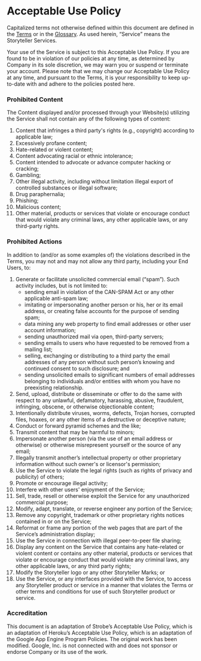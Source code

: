 # Acceptable Use Policy

Capitalized terms not otherwise defined within this document are defined in the [Terms][1] or in the [Glossary][2]. As used herein, “Service” means the Storyteller Services.

Your use of the Service is subject to this Acceptable Use Policy. If you are found to be in violation of our policies at any time, as determined by Company in its sole discretion, we may warn you or suspend or terminate your account. Please note that we may change our Acceptable Use Policy at any time, and pursuant to the Terms, it is your responsibility to keep up-to-date with and adhere to the policies posted here.

### Prohibited Content

The Content displayed and/or processed through your Website(s) utilizing the Service shall not contain any of the following types of content:

 1. Content that infringes a third party's rights (e.g., copyright) according to applicable law;
 2. Excessively profane content;
 3. Hate-related or violent content;
 4. Content advocating racial or ethnic intolerance;
 5. Content intended to advocate or advance computer hacking or cracking;
 6. Gambling;
 7. Other illegal activity, including without limitation illegal export of controlled substances or illegal software;
 8. Drug paraphernalia;
 9. Phishing;
 10. Malicious content;
 11. Other material, products or services that violate or encourage conduct that would violate any criminal laws, any other applicable laws, or any third-party rights.

### Prohibited Actions

In addition to (and/or as some examples of) the violations described in the Terms, you may not and may not allow any third party, including your End Users, to:

 1. Generate or facilitate unsolicited commercial email (“spam”). Such activity includes, but is not limited to:
    * sending email in violation of the CAN-SPAM Act or any other applicable anti-spam law;
    * imitating or impersonating another person or his, her or its email address, or creating false accounts for the purpose of sending spam;
    * data mining any web property to find email addresses or other user account information;
    * sending unauthorized mail via open, third-party servers;
    * sending emails to users who have requested to be removed from a mailing list;
    * selling, exchanging or distributing to a third party the email addresses of any person without such person’s knowing and continued consent to such disclosure; and
    * sending unsolicited emails to significant numbers of email addresses belonging to individuals and/or entities with whom you have no preexisting relationship.
 2. Send, upload, distribute or disseminate or offer to do the same with respect to any unlawful, defamatory, harassing, abusive, fraudulent, infringing, obscene, or otherwise objectionable content;
 3. Intentionally distribute viruses, worms, defects, Trojan horses, corrupted files, hoaxes, or any other items of a destructive or deceptive nature;
 4. Conduct or forward pyramid schemes and the like;
 5. Transmit content that may be harmful to minors;
 6. Impersonate another person (via the use of an email address or otherwise) or otherwise misrepresent yourself or the source of any email;
 7. Illegally transmit another’s intellectual property or other proprietary information without such owner's or licensor's permission;
 8. Use the Service to violate the legal rights (such as rights of privacy and publicity) of others;
 9. Promote or encourage illegal activity;
 10. Interfere with other users' enjoyment of the Service;
 11. Sell, trade, resell or otherwise exploit the Service for any unauthorized commercial purpose;
 12. Modify, adapt, translate, or reverse engineer any portion of the Service;
 13. Remove any copyright, trademark or other proprietary rights notices contained in or on the Service;
 14. Reformat or frame any portion of the web pages that are part of the Service’s administration display;
 15. Use the Service in connection with illegal peer-to-peer file sharing;
 16. Display any content on the Service that contains any hate-related or violent content or contains any other material, products or services that violate or encourage conduct that would violate any criminal laws, any other applicable laws, or any third party rights;
 17. Modify the Storyteller logo or any other Storyteller Marks; or
 18. Use the Service, or any interfaces provided with the Service, to access any Storyteller product or service in a manner that violates the Terms or other terms and conditions for use of such Storyteller product or service.

### Accreditation

This document is an adaptation of Strobe’s Acceptable Use Policy, which is an adaptation of Heroku’s Acceptable Use Policy, which is an adaptation of the Google App Engine Program Policies. The original work has been modified. Google, Inc. is not connected with and does not sponsor or endorse Company or its use of the work.

 [1]: /terms-of-service
 [2]: /glossary